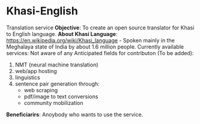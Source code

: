 # Khasi-English
Translation service
**Objective**: To create an open source translator for Khasi to English language. 
**About Khasi Language**: https://en.wikipedia.org/wiki/Khasi_language - Spoken mainly in the Meghalaya state of India by about 1.6 million people.
Currently available services: Not aware of any
Anticipated fields for contributon (To be added):
1. NMT (neural machine translation)
2. web/app hosting
3. linguistics
4. sentence pair generation through:
   - web scraping
   - pdf/image to text conversions
   - community mobilization 
   
**Beneficiarirs**: Anoybody who wants to use the service.   


